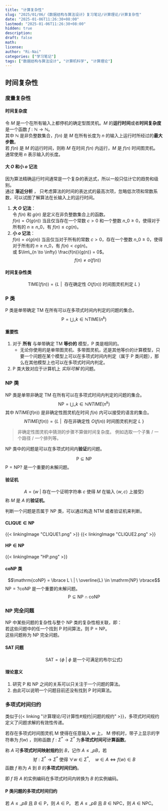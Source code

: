 ```yaml
---
title: "计算复杂性"
slug: "2025/01/06/《数据结构与算法设计》复习笔记/计算理论/计算复杂性"
date: "2025-01-06T11:26:30+08:00"
lastmod: "2025-01-06T11:26:30+08:00"
hidden: true
description:
draft: false
math:
license:
author: "Ri-Nai"
categories: ["学习笔记"]
tags: ["数据结构与算法设计", "计算机科学", "计算理论"]
---
```

## 时间复杂性
### 度量复杂性
#### 时间复杂度
令 $M$ 是一个在所有输入上都停机的确定型图灵机。$M$ 的**运行时间**或者**时间复杂度**是一个函数 $f: \mathbb{N} \to \mathbb{N}$。  
其中 $\mathbb{N}$ 是非负整数集合，$f(n)$ 是 $M$ 在所有长度为 $n$ 的输入上运行时所经过的**最大步数**。  
若 $f(n)$ 是 $M$ 的运行时间，则称 $M$ 在时间 $f(n)$ 内运行，$M$ 是 $f(n)$ 时间图灵机。
通常使用 $n$ 表示输入的长度。
#### 大 $O$ 和小 $o$ 记法
因为算法精确运行时间通常是一个复杂的表达式，所以一般只估计它的趋势和级别。  
通过 **渐近分析** ， 只考虑算法的时间的表达式的最高次项，忽略低次项和常数系数，可以试图了解算法在长输入上的运行时间。

1. **大 $O$ 记法**：  
   令 $f(n)$ 和 $g(n)$ 是定义在非负整数集合上的函数。  
   $f(n)=O(g(n))$ 当且仅当存在一个常数 $c>0$ 和一个整数 $n\_0 \ge 0$，使得对于所有的 $n \ge n\_0$，有 $f(n) \le cg(n)$。
2. **小 $o$ 记法**：  
   $f(n)=o(g(n))$ 当且仅当对于所有的常数 $c>0$，存在一个整数 $n\_0 \ge 0$，使得对于所有的 $n \ge n\_0$，有 $f(n) < cg(n)$。  
   或 $\lim\_{n \to \infty} \frac{f(n)}{g(n)} = 0$。
   $$f(n) \neq o(f(n))$$

#### 时间复杂性类
$$\mathrm{TIME}(f(n)) = \lbrace L \  | \  \text{ 存在确定性 } O(f(n)) \text{ 时间图灵机判定 } L \ \rbrace$$

### P 类
$\mathrm{P}$ 类是单带确定 $\mathrm{TM}$ 在所有可以在多项式时间内判定的问题的集合。
$$\mathrm{P} = \bigcup\_{k \in \mathbb{N}} \mathrm{TIME}(n^k)$$

#### 重要性
1. 对于 **所有** 与单带确定 $\mathrm{TM}$ **等价的** 模型，$\mathrm{P}$ 类是相同的。
   - 无论你使用的是单带图灵机、多带图灵机，还是其他等价的计算模型，只要一个问题在某个模型上可以在多项式时间内判定（属于 P 类问题），那么在其他模型上也可以在多项式时间内判定。
2. $\mathrm{P}$ 类大致对应于计算机上 $实际可解$ 的问题。

### NP 类
$\mathrm{NP}$ 类是单带非确定 $\mathrm{TM}$ 在所有可以在多项式时间内判定的问题的集合。
$$\mathrm{NP} = \bigcup\_{k \in \mathbb{N}} NTIME(n^k)$$
其中 $NTIME(f(n))$ 是非确定性图灵机在时间 $f(n)$ 内可以接受的语言的集合。
$$NTIME(f(n)) = \lbrace L \  | \  \text{ 存在非确定性 } O(f(n)) \text{ 时间图灵机判定 } L \ \rbrace$$
> 非确定性图灵机中猜测的步骤不算做时间复杂度。
> 例如选取一个子集 / 一个路径 / 一个排列等。

$\mathrm{NP}$ 类中的问题是可以在多项式时间内**验证**的问题。

$$\mathrm{P} \subseteq \mathrm{NP}$$
$\mathrm{P} = \mathrm{NP} ?$ 是一个重要的未解问题。


#### 验证机
$$A = \lbrace w \ | \ \text{存在一个证明字符串 } c \text{ 使得 } M \text{ 在输入 } \langle w, c \rangle \text{ 上接受} \rbrace$$
称 $M$ 是 $A$ 的**验证机**。

判断一个问题是否属于 $\mathrm{NP}$ 类，可以通过构造 $\mathrm{NTM}$ 或者验证机来判断。

#### $\mathrm{CLIQUE} \in \mathrm{NP}$

{{< linkingImage "CLIQUE1.png" >}}
{{< linkingImage "CLIQUE2.png" >}}

#### $\mathrm{HP} \in \mathrm{NP}$
{{< linkingImage "HP.png" >}}

#### 

#### coNP 类
$$\mathrm{coNP} = \lbrace L \ | \ \overline{L} \in \mathrm{NP} \rbrace$$
$\mathrm{NP} =? \mathrm{coNP}$ 是一个重要的未解问题。
$$\mathrm{P} \subseteq \mathrm{NP} \cap \mathrm{coNP}$$

### NP 完全问题
$\mathrm{NP}$ 中某些问题的复杂性与整个 $\mathrm{NP}$ 类的复杂性相关联，即：  
若这些问题中的任一个找到 $\mathrm{P}$ 时间算法，则 $\mathrm{P} = \mathrm{NP}$。  
这些问题称为 $\mathrm{NP}$ 完全问题。

#### $\mathrm{SAT}$ 问题
$$\mathrm{SAT} = \lbrace \phi \ | \ \phi \text{ 是一个可满足的布尔公式} \rbrace$$

#### 理论意义
1. 研究 $\mathrm{P}$ 和 $\mathrm{NP}$ 之间的关系可以只关注于一个问题的算法。
2. 由此可以说明一个问题目前还没有找到 $\mathrm{P}$ 时间算法。


### 多项式时间归约
类似于{{< linking "计算理论/可计算性#规约|问题的规约" >}}，多项式时间规约定义了问题求解的有效性传递。

若存在多项式时间图灵机 $\mathrm{M}$ 使得在任意输入 $w$ 上， $\mathrm{M}$ 停机时，带子上显示的字符串为 $f(w)$ ，则称函数 $f: \Sigma^* \to \Sigma^*$ 为**多项式时间可计算函数**。

称 $A$ 可**多项式时间映射规约**到 $B$，记作 $A \le\_p B$，若
$$\exists f:\Sigma^* \to \Sigma^*  \text{ 使得 } \forall w \in \Sigma^*, \quad w \in A \Leftrightarrow f(w) \in B$$
函数 $f$ 称为 $A$ 到 $B$ 的**多项式时间归约**。

即 $f$ 将 $A$ 的实例编码在多项式时间内转换为 $B$ 的实例编码。

#### P 类问题的多项式时间归约
若 $A \le\_p B$ 且 $B \in \mathrm{P}$，则 $A \in \mathrm{P}$。
若 $A \le\_p B$ 且 $B \in \mathrm{NPC}$，则 $A \in \mathrm{NPC}$。
